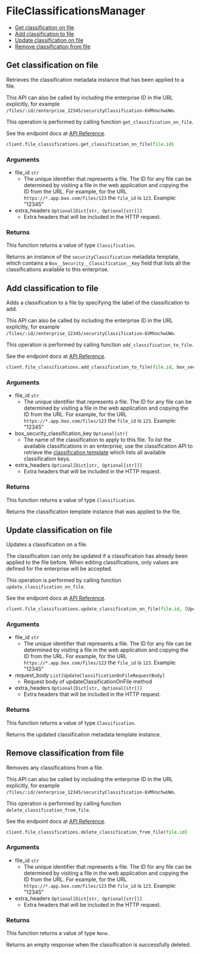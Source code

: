 # FileClassificationsManager

- [Get classification on file](#get-classification-on-file)
- [Add classification to file](#add-classification-to-file)
- [Update classification on file](#update-classification-on-file)
- [Remove classification from file](#remove-classification-from-file)

## Get classification on file

Retrieves the classification metadata instance that
has been applied to a file.

This API can also be called by including the enterprise ID in the
URL explicitly, for example
`/files/:id//enterprise_12345/securityClassification-6VMVochwUWo`.

This operation is performed by calling function `get_classification_on_file`.

See the endpoint docs at
[API Reference](https://developer.box.com/reference/get-files-id-metadata-enterprise-security-classification-6-vm-vochw-u-wo/).

<!-- sample get_files_id_metadata_enterprise_securityClassification-6VMVochwUWo -->

```python
client.file_classifications.get_classification_on_file(file.id)
```

### Arguments

- file_id `str`
  - The unique identifier that represents a file. The ID for any file can be determined by visiting a file in the web application and copying the ID from the URL. For example, for the URL `https://*.app.box.com/files/123` the `file_id` is `123`. Example: "12345"
- extra_headers `Optional[Dict[str, Optional[str]]]`
  - Extra headers that will be included in the HTTP request.

### Returns

This function returns a value of type `Classification`.

Returns an instance of the `securityClassification` metadata
template, which contains a `Box__Security__Classification__Key`
field that lists all the classifications available to this
enterprise.

## Add classification to file

Adds a classification to a file by specifying the label of the
classification to add.

This API can also be called by including the enterprise ID in the
URL explicitly, for example
`/files/:id//enterprise_12345/securityClassification-6VMVochwUWo`.

This operation is performed by calling function `add_classification_to_file`.

See the endpoint docs at
[API Reference](https://developer.box.com/reference/post-files-id-metadata-enterprise-security-classification-6-vm-vochw-u-wo/).

<!-- sample post_files_id_metadata_enterprise_securityClassification-6VMVochwUWo -->

```python
client.file_classifications.add_classification_to_file(file.id, box_security_classification_key=classification.key)
```

### Arguments

- file_id `str`
  - The unique identifier that represents a file. The ID for any file can be determined by visiting a file in the web application and copying the ID from the URL. For example, for the URL `https://*.app.box.com/files/123` the `file_id` is `123`. Example: "12345"
- box_security_classification_key `Optional[str]`
  - The name of the classification to apply to this file. To list the available classifications in an enterprise, use the classification API to retrieve the [classification template](e://get_metadata_templates_enterprise_securityClassification-6VMVochwUWo_schema) which lists all available classification keys.
- extra_headers `Optional[Dict[str, Optional[str]]]`
  - Extra headers that will be included in the HTTP request.

### Returns

This function returns a value of type `Classification`.

Returns the classification template instance
that was applied to the file.

## Update classification on file

Updates a classification on a file.

The classification can only be updated if a classification has already been
applied to the file before. When editing classifications, only values are
defined for the enterprise will be accepted.

This operation is performed by calling function `update_classification_on_file`.

See the endpoint docs at
[API Reference](https://developer.box.com/reference/put-files-id-metadata-enterprise-security-classification-6-vm-vochw-u-wo/).

<!-- sample put_files_id_metadata_enterprise_securityClassification-6VMVochwUWo -->

```python
client.file_classifications.update_classification_on_file(file.id, [UpdateClassificationOnFileRequestBody(value=second_classification.key)])
```

### Arguments

- file_id `str`
  - The unique identifier that represents a file. The ID for any file can be determined by visiting a file in the web application and copying the ID from the URL. For example, for the URL `https://*.app.box.com/files/123` the `file_id` is `123`. Example: "12345"
- request_body `List[UpdateClassificationOnFileRequestBody]`
  - Request body of updateClassificationOnFile method
- extra_headers `Optional[Dict[str, Optional[str]]]`
  - Extra headers that will be included in the HTTP request.

### Returns

This function returns a value of type `Classification`.

Returns the updated classification metadata template instance.

## Remove classification from file

Removes any classifications from a file.

This API can also be called by including the enterprise ID in the
URL explicitly, for example
`/files/:id//enterprise_12345/securityClassification-6VMVochwUWo`.

This operation is performed by calling function `delete_classification_from_file`.

See the endpoint docs at
[API Reference](https://developer.box.com/reference/delete-files-id-metadata-enterprise-security-classification-6-vm-vochw-u-wo/).

<!-- sample delete_files_id_metadata_enterprise_securityClassification-6VMVochwUWo -->

```python
client.file_classifications.delete_classification_from_file(file.id)
```

### Arguments

- file_id `str`
  - The unique identifier that represents a file. The ID for any file can be determined by visiting a file in the web application and copying the ID from the URL. For example, for the URL `https://*.app.box.com/files/123` the `file_id` is `123`. Example: "12345"
- extra_headers `Optional[Dict[str, Optional[str]]]`
  - Extra headers that will be included in the HTTP request.

### Returns

This function returns a value of type `None`.

Returns an empty response when the classification is
successfully deleted.

